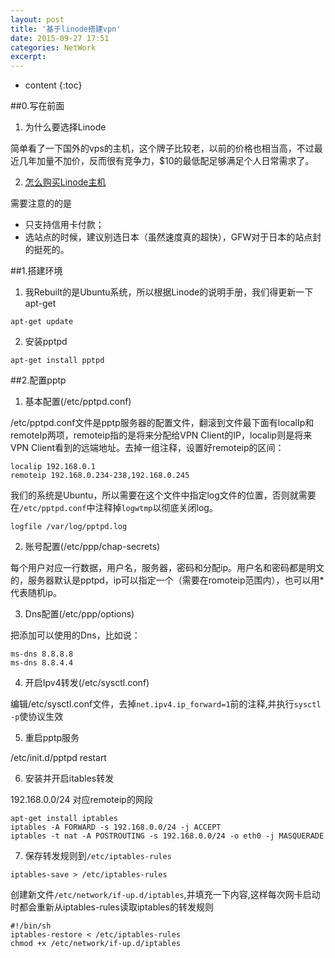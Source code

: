```yaml
---
layout: post
title: '基于linode搭建vpn'
date: 2015-09-27 17:51
categories: NetWork
excerpt:
---
```


* content
{:toc}

##0.写在前面

1. 为什么要选择Linode

简单看了一下国外的vps的主机，这个牌子比较老，以前的价格也相当高，不过最近几年加量不加价，反而很有竞争力，$10的最低配足够满足个人日常需求了。

2. [怎么购买Linode主机](http://my.oschina.net/denglz/blog/313858)

需要注意的的是
* 只支持信用卡付款；
* 选站点的时候，建议别选日本（虽然速度真的超快），GFW对于日本的站点封的挺死的。

##1.搭建环境

1. 我Rebuilt的是Ubuntu系统，所以根据Linode的说明手册，我们得更新一下apt-get

```
apt-get update
```

2. 安装pptpd

```
apt-get install pptpd
```

##2.配置pptp

1. 基本配置(/etc/pptpd.conf)

/etc/pptpd.conf文件是pptp服务器的配置文件，翻滚到文件最下面有localIp和remoteIp两项，remoteip指的是将来分配给VPN Client的IP，localip则是将来VPN Client看到的远端地址。去掉一组注释，设置好remoteip的区间：

```
localip 192.168.0.1
remoteip 192.168.0.234-238,192.168.0.245
```

我们的系统是Ubuntu，所以需要在这个文件中指定log文件的位置，否则就需要在`/etc/pptpd.conf`中注释掉`logwtmp`以彻底关闭log。

```
logfile /var/log/pptpd.log
```

2. 账号配置(/etc/ppp/chap-secrets)

每个用户对应一行数据，用户名，服务器，密码和分配ip。用户名和密码都是明文的，服务器默认是pptpd，ip可以指定一个（需要在romoteip范围内），也可以用*代表随机ip。

3. Dns配置(/etc/ppp/options)

把添加可以使用的Dns，比如说：

```
ms-dns 8.8.8.8
ms-dns 8.8.4.4
```

4. 开启Ipv4转发(/etc/sysctl.conf)

编辑/etc/sysctl.conf文件，去掉`net.ipv4.ip_forward=1`前的注释,并执行`sysctl -p`使协议生效

5. 重启pptp服务

/etc/init.d/pptpd restart

6. 安装并开启itables转发

192.168.0.0/24 对应remoteip的网段

```
apt-get install iptables
iptables -A FORWARD -s 192.168.0.0/24 -j ACCEPT
iptables -t nat -A POSTROUTING -s 192.168.0.0/24 -o eth0 -j MASQUERADE
```

7. 保存转发规则到`/etc/iptables-rules`

```
iptables-save > /etc/iptables-rules
```

创建新文件`/etc/network/if-up.d/iptables`,并填充一下内容,这样每次网卡启动时都会重新从iptables-rules读取iptables的转发规则
```
#!/bin/sh
iptables-restore < /etc/iptables-rules
chmod +x /etc/network/if-up.d/iptables
```


